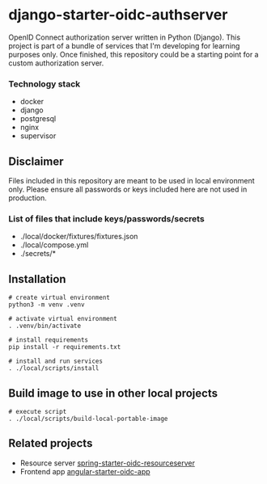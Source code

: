 # django-starter-oidc-authserver

OpenID Connect authorization server written in Python (Django). This project is part of a 
bundle of services that I'm developing for learning purposes only. Once 
finished, this repository could be a starting point for a custom 
authorization server.

### Technology stack
- docker
- django
- postgresql
- nginx
- supervisor

## Disclaimer

Files included in this repository are meant to be used in local
environment only. Please ensure all passwords or keys included here are not
used in production.

### List of files that include keys/passwords/secrets
- ./local/docker/fixtures/fixtures.json
- ./local/compose.yml
- ./secrets/*

## Installation

```shell
# create virtual environment
python3 -m venv .venv

# activate virtual environment
. .venv/bin/activate

# install requirements
pip install -r requirements.txt

# install and run services
. ./local/scripts/install
```

## Build image to use in other local projects

```shell
# execute script
. ./local/scripts/build-local-portable-image
```

## Related projects

- Resource server [spring-starter-oidc-resourceserver](https://github.com/emidiocruciani/spring-starter-oidc-resourceserver/)
- Frontend app [angular-starter-oidc-app](https://github.com/emidiocruciani/angular-starter-oidc-app/)
